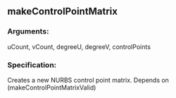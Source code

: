 ## makeControlPointMatrix
### Arguments: 
uCount, vCount, degreeU, degreeV, controlPoints
### Specification: 
Creates a new NURBS control point matrix. Depends on (makeControlPointMatrixValid)
